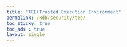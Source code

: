 ```yaml
---
title: "TEE(Trusted Execution Environment"
permalink: /kdb/security/tee/
toc_sticky: true
toc_ads : true
layout: single
---
```






